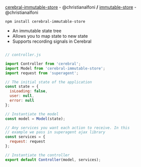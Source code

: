 [cerebral-immutable-store](https://github.com/christianalfoni/cerebral-immutable-store) - @christianalfoni **/** [immutable-store](https://github.com/christianalfoni/immutable-store) - @christianalfoni

`npm install cerebral-immutable-store`


- An immutable state tree
- Allows you to map state to new state
- Supports recording signals in Cerebral

```javascript

// controller.js

import Controller from 'cerebral';
import Model from 'cerebral-immutable-store';
import request from 'superagent';

// The initial state of the application
const state = {
  isLoading: false,
  user: null,
  error: null
};

// Instantiate the model
const model = Model(state);

// Any services you want each action to receive. In this
// example we pass in superagent ajax library
const services = {
  request: request
};

// Instantiate the controller
export default Controller(model, services);
```
